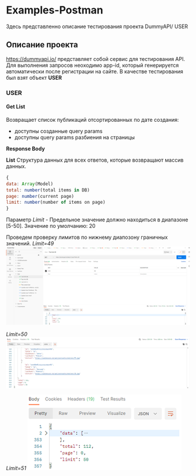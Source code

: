 # Examples-Postman
Здесь представленно описание тестирования проекта DummyAPI/ USER

## Описание проекта
https://dummyapi.io/ представляет собой сервис для тестирования API. Для выполнения запросов неоходимо app-id, который генерируется автоматически после регистрации на сайте. В качестве тестирования был взят объект **USER**

### USER

#### Get List
Возвращает список публикаций отсортированных по дате создания:
- доступны созданные query params
- доступны query params разбиения на страницы

**Response Body**

**List**
Структура данных для всех ответов, которые возвращают массив данных.
```js
{
data: Array(Model)
total: number(total items in DB)
page: number(current page)
limit: number(number of items on page)
}
```
Параметр *Limit* - Предельное значение должно находиться в диапазоне [5-50]. Значение по умолчанию: 20

Проведем проверку лимитов по нижнему диапозону граничных значений. 
*Limit=49*
![Скрин postman](https://github.com/TanyaGL11/Examples-Postman/blob/main/Limit49.png "CP")

*Limit=50*
![Скрин postman](https://github.com/TanyaGL11/Examples-Postman/blob/main/Limit50.png "CP")

*Limit=51*
![Скрин postman](https://github.com/TanyaGL11/Examples-Postman/blob/main/Limit51.png "CP")

